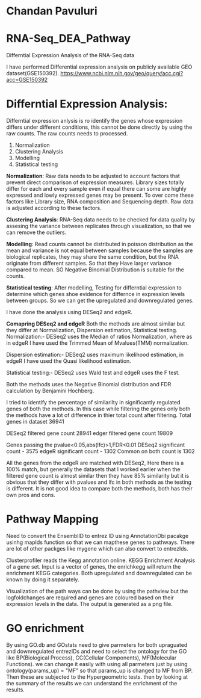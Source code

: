# Chandan Pavuluri

# RNA-Seq_DEA_Pathway
Differntial Expression Analysis of the RNA-Seq data

I have performed Differential expression analysis on publicly available GEO dataset(GSE150392). 
https://www.ncbi.nlm.nih.gov/geo/query/acc.cgi?acc=GSE150392


# Differntial Expression Analysis:
Differntial expression anlysis is ro identify the genes whose expression differs under different conditions, this cannot be done directly by using the raw counts.
The raw counts needs to processed.
1. Normalization
2. Clustering Analysis
3. Modelling
4. Statistical testing

**Normalization**: Raw data needs to be adjusted to account factors that prevent direct comparison of expression measures. Library sizes totally differ for each and every sample even if equal there can some are highly expressed and lowly expressed genes may be present. To over come these factors like Library size, RNA composition and Sequencing depth. Raw data is adjusted according to these factors.

**Clustering Analysis**: RNA-Seq data needs to be checked for data quality by assesing the variance between replicates through visualization, so that we can remove the outliers.

**Modelling**: Read counts cannot be distributed in poisson distribution as the mean and variance is not equal between samples  because the samples are biological replicates, they may share the same condition, but the RNA originate from different samples. So that they Have larger variance compared to mean. SO Negative Binomial Distribution is suitable for the counts.

**Statistical testing**: After modelling, Testing for differntial expression to determine which genes shoe evidence for differnce in expression levels between groups. So we can get the upregulated and downregulated genes.

I have done the analysis using DESeq2 and edgeR. 

**Comapring DESeq2 and edgeR**
Both the methods are almost similar but they differ at Normalization, Dispersion estimation, Statistical testing.
Normalization:- DESeq2 uses the Median of ratios Normalization, where as in edgeR I have used the Trimmed Mean of Mvalues(TMM) normalization.

Dispersion estimation:-  DESeq2 uses maximum likelihood estimation, in edgeR I have used the Quasi likelihood estimation.

Statistical testing:- DESeq2 uses Wald test and edgeR uses the F test.

Both the methods uses the Negative Binomial distribution and FDR calculation by Benjamini Hochberg.

I tried to identify the percentage of similarilty in significantly regulated genes of both the methods.
In this case while filtering the genes only both the methods have a lot of difference in thier total count after filtering.
Total genes in dataset 36941

DESeq2 filtered gene count 28941
edger filtered gene count 19809

Genes passing the pvalue<0.05,abs(lfc)>1,FDR<0.01
DESeq2 significant count - 3575
edgeR significant count - 1302
Common on both count is 1302

All the genes from the edgeR are matched with DESeq2, Here there is a 100% match, but generally the datasets that I worked earlier when the filtered gene count is almost similar then they have 85% similarity but it is obvious that they differ with pvalues and lfc in both methods as the testing is different. It is not good idea to compare both the methods, both has their own pros and cons.


# Pathway Mapping

Need to convert the EnsemblID to entrez ID using AnnotationDbi pacakge usinhg mapIds function so that we can mapthese genes to pathways. There are lot of other packges like mygene which can also convert to entrezIds.

Clusterprofiler reads the Kegg annotation online. KEGG Enrichment Analysis of a gene set. Input is a vector of genes, the enrichkegg will return the enrichment KEGG categories. 
Both upregulated and downregulated can be known by doing it separately. 

Visualization of the path ways can be done by using the pathview but the logfoldchanges are required and genes are coloured based on their expression levels in the data. The output is generated as a png file.

# GO enrichment 

By using GO.db and GOstats need to give parmeters for both upraguated and downregulated entrezIDs and need to select the ontology for the GO like BP(Biological Process), CC(Cellular Components), MF(Molecular Functions). we can change it easily with using all parmeters just by using ontology(params_up) = "MF" so that params_up is changed to MF from BP.
Then these are subjected to the Hypergeometric tests. then by looking at the summary of the results we can understand the enrichment of the results.

